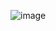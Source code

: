 ![image](https://user-images.githubusercontent.com/78033443/205295483-6aae1b21-530a-4ed5-85ad-331a9ed0c16c.png)
